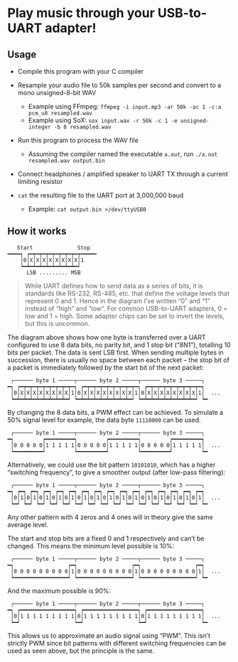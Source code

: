 # Play music through your USB-to-UART adapter!

## Usage

- Compile this program with your C compiler
- Resample your audio file to 50k samples per second and convert to a mono unsigned-8-bit WAV
	- Example using FFmpeg: `ffmpeg -i input.mp3 -ar 50k -ac 1 -c:a pcm_u8 resampled.wav`
	- Example using SoX: `sox input.wav -r 50k -c 1 -e unsigned-integer -b 8 resampled.wav`

- Run this program to process the WAV file
	- Assuming the compiler named the executable `a.out`, run `./a.out resampled.wav output.bin`

- Connect headphones / amplified speaker to UART TX through a current limiting resistor
- `cat` the resulting file to the UART port at 3,000,000 baud
	- Example: `cat output.bin >/dev/ttyUSB0`


## How it works

```
   Start              Stop
━━━━┑ ┍━┯━┯━┯━┯━┯━┯━┯━┯━━━━━
    │0│X│X│X│X│X│X│X│X│1
    ┕━┷━┷━┷━┷━┷━┷━┷━┷━┙
      LSB ......... MSB
```

> While UART defines how to send data as a series of bits, it is standards like RS-232, RS-485, etc. that define the voltage levels that represent 0 and 1. Hence in the diagram I’ve written “0” and “1” instead of “high” and “low”. For common USB-to-UART adapters, 0 = low and 1 = high. Some adapter chips can be set to invert the levels, but this is uncommon.

The diagram above shows how one byte is transferred over a UART configured to use 8 data bits, no parity bit, and 1 stop bit (“8N1”), totalling 10 bits per packet. The data is sent LSB first. When sending multiple bytes in succession, there is usually no space between each packet – the stop bit of a packet is immediately followed by the start bit of the next packet:

```
 ┌────── byte 1 ─────┬────── byte 2 ─────┬────── byte 3 ─────┐
━┑ ┍━┯━┯━┯━┯━┯━┯━┯━┯━┑ ┍━┯━┯━┯━┯━┯━┯━┯━┯━┑ ┍━┯━┯━┯━┯━┯━┯━┯━┯━┑
 │0│X│X│X│X│X│X│X│X│1│0│X│X│X│X│X│X│X│X│1│0│X│X│X│X│X│X│X│X│1│  ...
 ┕━┷━┷━┷━┷━┷━┷━┷━┷━┙ ┕━┷━┷━┷━┷━┷━┷━┷━┷━┙ ┕━┷━┷━┷━┷━┷━┷━┷━┷━┙ ┕━
```

By changing the 8 data bits, a PWM effect can be achieved. To simulate a 50% signal level for example, the data byte `11110000` can be used.

```
 ┌────── byte 1 ─────┬────── byte 2 ─────┬────── byte 3 ─────┐
━┑         ┍━━━━━━━━━┑         ┍━━━━━━━━━┑         ┍━━━━━━━━━┑
 │0 0 0 0 0│1 1 1 1 1│0 0 0 0 0│1 1 1 1 1│0 0 0 0 0│1 1 1 1 1│  ...
 ┕━━━━━━━━━┙         ┕━━━━━━━━━┙         ┕━━━━━━━━━┙         ┕━
```

Alternatively, we could use the bit pattern `10101010`, which has a higher “switching frequency”, to give a smoother output (after low-pass filtering):

```
 ┌────── byte 1 ─────┬────── byte 2 ─────┬────── byte 3 ─────┐
━┑ ┍━┑ ┍━┑ ┍━┑ ┍━┑ ┍━┑ ┍━┑ ┍━┑ ┍━┑ ┍━┑ ┍━┑ ┍━┑ ┍━┑ ┍━┑ ┍━┑ ┍━┑
 │0│1│0│1│0│1│0│1│0│1│0│1│0│1│0│1│0│1│0│1│0│1│0│1│0│1│0│1│0│1│  ...
 ┕━┙ ┕━┙ ┕━┙ ┕━┙ ┕━┙ ┕━┙ ┕━┙ ┕━┙ ┕━┙ ┕━┙ ┕━┙ ┕━┙ ┕━┙ ┕━┙ ┕━┙ ┕━
```

Any other pattern with 4 zeros and 4 ones will in theory give the same average level.

The start and stop bits are a fixed 0 and 1 respectively and can’t be changed. This means the minimum level possible is 10%:

```
 ┌────── byte 1 ─────┬────── byte 2 ─────┬────── byte 3 ─────┐
━┑                 ┍━┑                 ┍━┑                 ┍━┑
 │0 0 0 0 0 0 0 0 0│1│0 0 0 0 0 0 0 0 0│1│0 0 0 0 0 0 0 0 0│1│  ...
 ┕━━━━━━━━━━━━━━━━━┙ ┕━━━━━━━━━━━━━━━━━┙ ┕━━━━━━━━━━━━━━━━━┙ ┕━
```

And the maximum possible is 90%:

```
 ┌────── byte 1 ─────┬────── byte 2 ─────┬────── byte 3 ─────┐
━┑ ┍━━━━━━━━━━━━━━━━━┑ ┍━━━━━━━━━━━━━━━━━┑ ┍━━━━━━━━━━━━━━━━━┑
 │0│1 1 1 1 1 1 1 1 1│0│1 1 1 1 1 1 1 1 1│0│1 1 1 1 1 1 1 1 1│  ...
 ┕━┙                 ┕━┙                 ┕━┙                 ┕━
```

This allows us to approximate an audio signal using “PWM”. This isn’t strictly PWM since bit patterns with different switching frequencies can be used as seen above, but the principle is the same.
